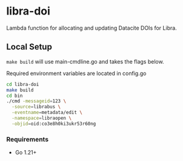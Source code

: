 # libra-doi

Lambda function for allocating and updating Datacite DOIs for Libra.

## Local Setup

`make build` will use main-cmdline.go and takes the flags below.

Required environment variables are located in config.go

``` bash
cd libra-doi
make build
cd bin
./cmd -messageid=123 \
  -source=librabus \
  -eventname=metadata/edit \
  -namespace=libraopen \
  -objid=oid:co3e8h0ki3ukr53r60ng
```

### Requirements

* Go 1.21+
